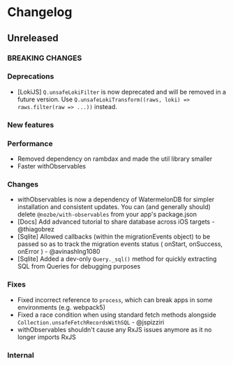 # Changelog

## Unreleased

### BREAKING CHANGES

### Deprecations

- [LokiJS] `Q.unsafeLokiFilter` is now deprecated and will be removed in a future version.
    Use `Q.unsafeLokiTransform((raws, loki) => raws.filter(raw => ...))` instead.

### New features

### Performance

- Removed dependency on rambdax and made the util library smaller
- Faster withObservables

### Changes

- withObservables is now a dependency of WatermelonDB for simpler installation and consistent updates. You can (and generally should) delete `@nozbe/with-observables` from your app's package.json
- [Docs] Add advanced tutorial to share database across iOS targets - @thiagobrez
- [Sqlite] Allowed callbacks (within the migrationEvents object) to be passed so as to track the migration events status ( onStart, onSuccess, onError ) - @avinashlng1080
- [Sqlite] Added a dev-only `Query._sql()` method for quickly extracting SQL from Queries for debugging purposes

### Fixes

- Fixed incorrect reference to `process`, which can break apps in some environments (e.g. webpack5)
- Fixed a race condition when using standard fetch methods alongside `Collection.unsafeFetchRecordsWithSQL` - @jspizziri
- withObservables shouldn't cause any RxJS issues anymore as it no longer imports RxJS

### Internal
